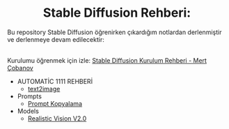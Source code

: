<h1 align="center">Stable Diffusion Rehberi:</h1>
Bu repository Stable Diffusion öğrenirken çıkardığım notlardan derlenmiştir ve derlenmeye devam edilecektir: <br />
  <br />
  
  
  Kurulumu öğrenmek için izle:
    [Stable Diffusion Kurulum Rehberi - Mert Çobanov](https://youtu.be/vA83xrRB_KM)
  
  
- AUTOMATİC 1111 REHBERİ
   - [text2image](https://github.com/MR-Wrestler/StableDiffusionRehberi/blob/main/StableDiffusionRehberi/AUTOMAT%C4%B0C1111%20GUIDE/txt2image.md)
- Prompts
  - [Prompt Kopyalama](https://github.com/MR-Wrestler/StableDiffusionRehberi/blob/main/StableDiffusionRehberi/Prompts/Prompt%20Kopyalama.md)
- Models
  - [Realistic Vision V2.0](https://github.com/MR-Wrestler/StableDiffusionRehberi/blob/main/StableDiffusionRehberi/Models/Realistic%20Vision%20V2%200.md)
  
  
